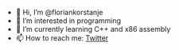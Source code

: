- 👋 Hi, I’m @floriankorstanje
- 👀 I’m interested in programming
- 🌱 I’m currently learning C++ and x86 assembly
- 📫 How to reach me: [Twitter](https://twitter.com/flornian)

<!---
floriankorstanje/floriankorstanje is a ✨ special ✨ repository because its `README.md` (this file) appears on your GitHub profile.
You can click the Preview link to take a look at your changes.
--->
